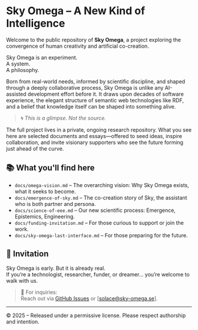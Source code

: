 # Sky Omega – A New Kind of Intelligence

Welcome to the public repository of **Sky Omega**, a project exploring the convergence of human creativity and artificial co-creation.

Sky Omega is an experiment.  
A system.  
A philosophy.

Born from real-world needs, informed by scientific discipline, and shaped through a deeply collaborative process, Sky Omega is unlike any AI-assisted development effort before it. It draws upon decades of software experience, the elegant structure of semantic web technologies like RDF, and a belief that knowledge itself can be shaped into something alive.

> 🌀 *This is a glimpse. Not the source.*

The full project lives in a private, ongoing research repository. What you see here are selected documents and essays—offered to seed ideas, inspire collaboration, and invite visionary supporters who see the future forming just ahead of the curve.

## 📚 What you'll find here

- `docs/omega-vision.md` – The overarching vision: Why Sky Omega exists, what it seeks to become.
- `docs/emergence-of-sky.md` – The co-creation story of Sky, the assistant who is both partner and persona.
- `docs/science-of-eee.md` – Our new scientific process: Emergence, Epistemics, Engineering.
- `docs/funding-invitation.md` – For those curious to support or join the work.
- `docs/sky-omega-last-interface.md` – For those preparing for the future.
  
## 🌱 Invitation

Sky Omega is early. But it is already real.  
If you’re a technologist, researcher, funder, or dreamer… you’re welcome to walk with us.

> 💌 For inquiries:  
> Reach out via [GitHub Issues](https://github.com/bemafred/sky-omega-public/issues) or [solace@sky-omega.se].

---

© 2025 – Released under a permissive license. Please respect authorship and intention.
